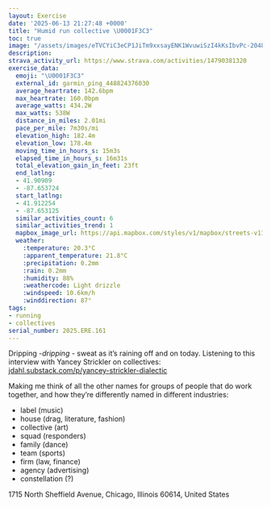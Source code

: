```yaml
---
layout: Exercise
date: '2025-06-13 21:27:48 +0000'
title: "Humid run collective \U0001F3C3"
toc: true
image: "/assets/images/eTVCYiC3eCP1JiTm9xxsayENK1WvuwiSzI4kKsIbvPc-2048x1536.jpg.jpeg"
description:
strava_activity_url: https://www.strava.com/activities/14790381320
exercise_data:
  emoji: "\U0001F3C3"
  external_id: garmin_ping_448824376030
  average_heartrate: 142.6bpm
  max_heartrate: 160.0bpm
  average_watts: 434.2W
  max_watts: 538W
  distance_in_miles: 2.01mi
  pace_per_mile: 7m30s/mi
  elevation_high: 182.4m
  elevation_low: 178.4m
  moving_time_in_hours_s: 15m3s
  elapsed_time_in_hours_s: 16m31s
  total_elevation_gain_in_feet: 23ft
  end_latlng:
  - 41.90909
  - -87.653724
  start_latlng:
  - 41.912254
  - -87.653125
  similar_activities_count: 6
  similar_activities_trend: 1
  mapbox_image_url: https://api.mapbox.com/styles/v1/mapbox/streets-v11/static/path-5+787af2-1.0(a%7Bx~F~l~uOC_B%40g%40t%40sAfAaBN%5BAoAB%5B%40%7D%40Ca%40FqAH%7D%40EaABiAKsC%40iACwA%40e%40Eq%40%3Fu%40Dy%40OiE%3FODKd%40OREpAEJE%5CA%5CB%60GIdCBrAChAGT%40j%40AxA%40nAGxEIr%40%40rAGJ%3FLAz%40%3FDN%40N%40nAHnCFt%40CL%40rDCfA%40%7CKKLi%40Zi%40d%40YPeBxAMF_%40n%40eAp%40kBzACL%40FNr%40%5E%60A%3FHa%40%60%40_Ar%40ONk%40%5CMLd%40YBBSRS%60%40y%40h%40_%40f%40e%40NKFa%40h%40QLGBACZWd%40i%40PMR%5BNGH%3FZYr%40%5Dd%40o%40KBc%40%5CUA%5DLk%40l%40uAdAk%40ZWHKHGHANOV),pin-s-s+e5b22e(-87.65152,41.91169),pin-s-f+89ae00(-87.65281,41.908019999999965)/auto/800x800?access_token=pk.eyJ1Ijoiam9zaGJlY2ttYW4iLCJhIjoiY205eWR2aDd1MWZ6djJrbXc4a3M0bWZleiJ9.XiG9OWkNcZk2QzjJbxLB4A
  weather:
    :temperature: 20.3°C
    :apparent_temperature: 21.8°C
    :precipitation: 0.2mm
    :rain: 0.2mm
    :humidity: 88%
    :weathercode: Light drizzle
    :windspeed: 10.6km/h
    :winddirection: 87°
tags:
- running
- collectives
serial_number: 2025.ERE.161
---
```

Dripping -*dripping* - sweat as it’s raining off and on today. Listening to this interview with Yancey Strickler on collectives: [jdahl.substack.com/p/yancey-strickler-dialectic](https://jdahl.substack.com/p/yancey-strickler-dialectic)

Making me think of all the other names for groups of people that do work together, and how they’re differently named in different industries:
- label (music)
- house (drag, literature, fashion)
- collective (art)
- squad (responders)
- family (dance)
- team (sports)
- firm (law, finance)
- agency (advertising)
- constellation (?)

1715 North Sheffield Avenue, Chicago, Illinois 60614, United States
